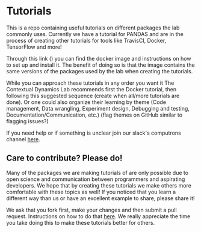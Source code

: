 # Tutorials

This is a repo containing useful tutorials on different packages the lab commonly uses. Currently we have a tutorial for PANDAS and are in the process of creating other tutorials for tools like TravisCI, Docker, TensorFlow and more!

Through this link () you can find the docker image and instructions on how to set up and install it. The benefit of doing so is that the image contains the same versions of the packages used by the lab when creating the tutorials.

While you can approach these tutorials in any order you want it The Contextual Dynamics Lab recommends first the Docker tutorial, then following this suggested sequence (create when all/more tutorials are done). Or one could also organize their learning by theme (Code management, Data wrangling, Experiment design, Debugging and testing, Documentation/Communication, etc.) (flag themes on GitHub similar to flagging issues?)

If you need help or if something is unclear join our slack's computrons channel [here](https://context-lab.slack.com/messages/C63L5EBKK/).

## Care to contribute? Please do! ##
Many of the packages we are making tutorials of are only possible due to open science and communication between programmers and aspirating developers. We hope that by creating these tutorials we make others more comfortable with these topics as well! If you noticed that you learn a different way than us or have an excellent example to share, please share it! 

We ask that you fork first, make your changes and then submit a pull request. Instructions on how to do that [here](https://gist.github.com/Chaser324/ce0505fbed06b947d962). We really appreciate the time you take doing this to make these tutorials better for others.
